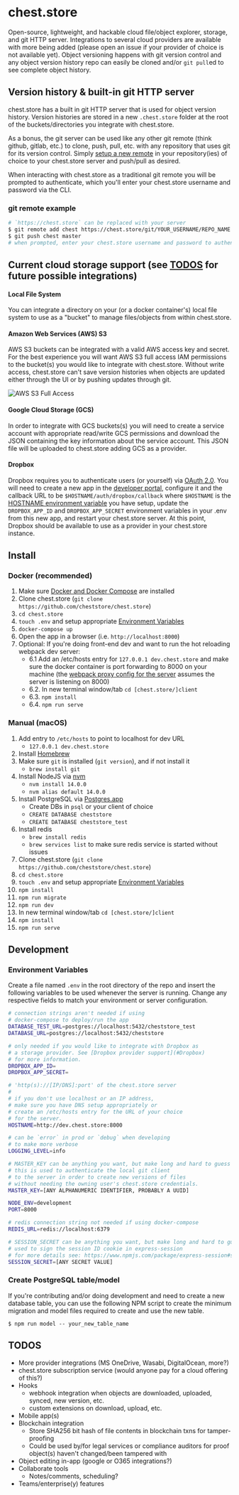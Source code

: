 # chest.store

Open-source, lightweight, and hackable cloud file/object explorer,
storage, and git HTTP server. Integrations to several cloud providers
are available with more being added (please open an issue if your provider
of choice is not available yet). Object versioning happens
with git version control and any object version history repo can
easily be cloned and/or `git pull`ed to see complete object history.

## Version history & built-in git HTTP server

chest.store has a built in git HTTP server that is used for object version history.
Version histories are stored in a new `.chest.store` folder at the root of the
buckets/directories you integrate with chest.store.

As a bonus, the git server can be used like any other git remote
(think github, gitlab, etc.) to clone, push, pull, etc. with any
repository that uses git for its version control. Simply
[setup a new remote](https://github.com/cheststore/chest.store#git-remote-example)
in your repository(ies) of choice to your chest.store server and push/pull
as desired.

When interacting with chest.store as a traditional git remote you will be
prompted to authenticate, which you'll enter your chest.store
username and password via the CLI.

### git remote example

```sh
# `https://chest.store` can be replaced with your server
$ git remote add chest https://chest.store/git/YOUR_USERNAME/REPO_NAME
$ git push chest master
# when prompted, enter your chest.store username and password to authenticate
```

## Current cloud storage support (see [TODOS](#TODOS) for future possible integrations)

#### Local File System

You can integrate a directory on your (or a docker container's)
local file system to use as a "bucket" to manage files/objects
from within chest.store.

#### Amazon Web Services (AWS) S3

AWS S3 buckets can be integrated with a valid AWS access key and secret.
For the best experience you will want AWS S3 full access IAM permissions to the
bucket(s) you would like to integrate with chest.store. Without write access,
chest.store can't save version histories when objects are updated either through
the UI or by pushing updates through git.

![AWS S3 Full Access](https://user-images.githubusercontent.com/13718950/82766574-37132400-9dee-11ea-9b8a-58087425c9a4.png)

#### Google Cloud Storage (GCS)

In order to integrate with GCS buckets(s) you will need to create a service account
with appropriate read/write GCS permissions and download the JSON containing the
key information about the service account. This JSON file will be uploaded to
chest.store adding GCS as a provider.

#### Dropbox

Dropbox requires you to authenticate users (or yourself) via
[OAuth 2.0](https://www.dropbox.com/developers/reference/oauth-guide).
You will need to create a new app in the [developer portal](https://www.dropbox.com/developers/apps),
configure it and the callback URL to be `$HOSTNAME/auth/dropbox/callback` where `$HOSTNAME` is the
[HOSTNAME environment variable](#Environment-Variables) you have setup,
update the `DROPBOX_APP_ID` and `DROPBOX_APP_SECRET` environment variables in your .env
from this new app, and restart your chest.store server. At this point, Dropbox
should be available to use as a provider in your chest.store instance.

## Install

### Docker (recommended)

1. Make sure [Docker and Docker Compose](https://docs.docker.com/engine/install) are installed
2. Clone chest.store (`git clone https://github.com/cheststore/chest.store`)
3. `cd chest.store`
4. `touch .env` and setup appropriate [Environment Variables](#Environment-Variables)
5. `docker-compose up`
6. Open the app in a browser (i.e. `http://localhost:8000`)
7. Optional: If you're doing front-end dev and want to run the hot reloading webpack dev server:
   - 6.1 Add an /etc/hosts entry for `127.0.0.1 dev.chest.store` and make sure the docker container is port forwarding to 8000 on your machine (the [webpack proxy config for the server](https://github.com/cheststore/chest.store/blob/master/client/vue.config.js#L12) assumes the server is listening on 8000)
   - 6.2. In new terminal window/tab `cd [chest.store/]client`
   - 6.3. `npm install`
   - 6.4. `npm run serve`

### Manual (macOS)

1. Add entry to `/etc/hosts` to point to localhost for dev URL
   - `127.0.0.1 dev.chest.store`
2. Install [Homebrew](https://brew.sh/)
3. Make sure `git` is installed (`git version`), and if not install it
   - `brew install git`
4. Install NodeJS via [nvm](https://github.com/nvm-sh/nvm)
   - `nvm install 14.0.0`
   - `nvm alias default 14.0.0`
5. Install PostgreSQL via [Postgres.app](https://postgresapp.com/)
   - Create DBs in `psql` or your client of choice
   - `CREATE DATABASE cheststore`
   - `CREATE DATABASE cheststore_test`
6. Install redis
   - `brew install redis`
   - `brew services list` to make sure redis service is started without issues
7. Clone chest.store (`git clone https://github.com/cheststore/chest.store`)
8. `cd chest.store`
9. `touch .env` and setup appropriate [Environment Variables](#Environment-Variables)
10. `npm install`
11. `npm run migrate`
12. `npm run dev`
13. In new terminal window/tab `cd [chest.store/]client`
14. `npm install`
15. `npm run serve`

## Development

### Environment Variables

Create a file named `.env` in the root directory of the repo and insert
the following variables to be used whenever the server is running. Change
any respective fields to match your environment or server configuration.

```sh
# connection strings aren't needed if using
# docker-compose to deploy/run the app
DATABASE_TEST_URL=postgres://localhost:5432/cheststore_test
DATABASE_URL=postgres://localhost:5432/cheststore

# only needed if you would like to integrate with Dropbox as
# a storage provider. See [Dropbox provider support](#Dropbox)
# for more information.
DROPBOX_APP_ID=
DROPBOX_APP_SECRET=

# 'http(s)://[IP/DNS]:port' of the chest.store server
#
# if you don't use localhost or an IP address,
# make sure you have DNS setup appropriately or
# create an /etc/hosts entry for the URL of your choice
# for the server.
HOSTNAME=http://dev.chest.store:8000

# can be `error` in prod or `debug` when developing
# to make more verbose
LOGGING_LEVEL=info

# MASTER_KEY can be anything you want, but make long and hard to guess (i.e. a UUID)
# this is used to authenticate the local git client
# to the server in order to create new versions of files
# without needing the owning user's chest.store credentials.
MASTER_KEY=[ANY ALPHANUMERIC IDENTIFIER, PROBABLY A UUID]

NODE_ENV=development
PORT=8000

# redis connection string not needed if using docker-compose
REDIS_URL=redis://localhost:6379

# SESSION_SECRET can be anything you want, but make long and hard to guess (i.e. a UUID)
# used to sign the session ID cookie in express-session
# for more details see: https://www.npmjs.com/package/express-session#secret
SESSION_SECRET=[ANY SECRET VALUE]
```

### Create PostgreSQL table/model

If you're contributing and/or doing development and need
to create a new database table, you can use the following
NPM script to create the minimum migration and model files
required to create and use the new table.

`$ npm run model -- your_new_table_name`

## TODOS

- More provider integrations (MS OneDrive, Wasabi, DigitalOcean, more?)
- chest.store subscription service (would anyone pay for a cloud offering of this?)
- Hooks
  - webhook integration when objects are downloaded, uploaded, synced, new version, etc.
  - custom extensions on download, upload, etc.
- Mobile app(s)
- Blockchain integration
  - Store SHA256 bit hash of file contents in blockchain txns for tamper-proofing
  - Could be used by/for legal services or compliance auditors for proof object(s) haven't changed/been tampered with
- Object editing in-app (google or O365 integrations?)
- Collaborate tools
  - Notes/comments, scheduling?
- Teams/enterprise(y) features
